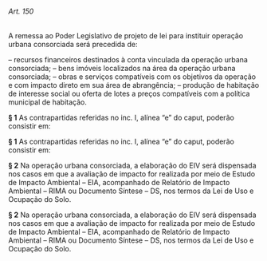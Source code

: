 
###### Art. 150
A remessa ao Poder Legislativo de projeto de lei para instituir operação urbana consorciada será precedida de:

– recursos financeiros destinados à conta vinculada da operação urbana consorciada;
– bens imóveis localizados na área da operação urbana consorciada;
– obras e serviços compatíveis com os objetivos da operação e com impacto direto em sua área de abrangência;
– produção de habitação de interesse social ou oferta de lotes a preços compatíveis com a política municipal de habitação.

**§ 1** As contrapartidas referidas no inc. I, alínea “e” do caput, poderão consistir em:

**§ 1** As contrapartidas referidas no inc. I, alínea “e” do caput, poderão consistir em:

**§ 2** Na operação urbana consorciada, a elaboração do EIV será dispensada nos casos em que a avaliação de impacto for realizada por meio de Estudo de Impacto Ambiental – EIA, acompanhado de Relatório de Impacto Ambiental – RIMA ou Documento Síntese – DS, nos termos da Lei de Uso e Ocupação do Solo.

**§ 2** Na operação urbana consorciada, a elaboração do EIV será dispensada nos casos em que a avaliação de impacto for realizada por meio de Estudo de Impacto Ambiental – EIA, acompanhado de Relatório de Impacto Ambiental – RIMA ou Documento Síntese – DS, nos termos da Lei de Uso e Ocupação do Solo.
